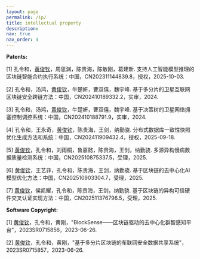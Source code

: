 ```yaml
---
layout: page
permalink: /ip/
title: intellectual property
description:
nav: true
nav_order: 4
---
```


**Patents:**

[1] 孔令和，<u>黄俊钦</u>，周思渊，陈贵海，陈敏刚，葛建新. 支持人工智能模型推理的区块链智能合约执行系统：中国，CN202311144839.8，授权，2025-10-03.

[2] 孔令和，汤鸿，<u>黄俊钦</u>，牛楚妍，曹双僖，魏宇峰. 基于多分片的卫星互联网区块链安全跨链方法：中国，CN202410189332.2，实审，2024.

[3] 孔令和，汤鸿，<u>黄俊钦</u>，牛楚妍，曹双僖，魏宇峰. 基于决策树的卫星网络拥塞控制调控系统：中国，CN202410188791.9，实审，2024.

[4] 孔令和，王永奇，<u>黄俊钦</u>，陈贵海，王剑，纳勤骁. 分布式数据库一致性快照优化生成方法和系统：中国，CN202411909432.4，授权，2025-09-18.

[5] <u>黄俊钦</u>，孔令和，刘雨桐，鲁嘉懿，陈贵海，王剑，纳勤骁. 多源异构慢病数据质量检测系统：中国，CN202510875337.5，受理，2025.

[6] <u>黄俊钦</u>，王艺菲，孔令和，陈贵海，王剑，纳勤骁. 基于区块链的去中心化AI模型优化方法：中国，CN202510903304.7，受理，2025.

[7] <u>黄俊钦</u>，侯凯耀，孔令和，陈贵海，王剑，纳勤骁. 基于区块链的异构可信硬件交叉认证实现方法：中国，CN202511376796.5，受理，2025.

**Software Copyright:**

[1] <u>黄俊钦</u>，孔令和，黄刚，"BlockSense——区块链驱动的去中心化群智感知平台"，2023SR0715856，2023-06-26.

[2] <u>黄俊钦</u>，孔令和，黄刚，"基于多分片区块链的车联网安全数据共享系统"，2023SR0715857，2023-06-26.
